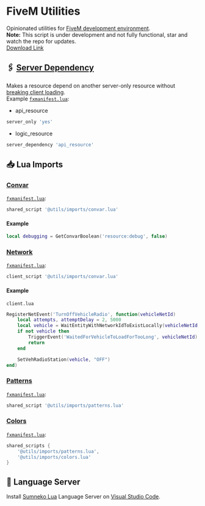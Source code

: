 # FiveM Utilities

Opinionated utilities for [FiveM development environment](https://docs.fivem.net/docs/).  
**Note:** This script is under development and not fully functional, star and watch the repo for updates.  
[Download Link](https://github.com/imperfect-fivem/utils/releases/latest/download/utils.zip)

## 🖇️ [Server Dependency](./src/server_dependency.lua)

Makes a resource depend on another server-only resource without [breaking client loading](https://forum.cfx.re/t/resource-manifest-server-only-dependencies-break-loading-client-side/4762860).  
Example [`fxmanifest.lua`](https://docs.fivem.net/docs/scripting-reference/resource-manifest/resource-manifest/):

- api_resource

```lua
server_only 'yes'
```

- logic_resource

```lua
server_dependency 'api_resource'
```

## 📥 Lua Imports

### [Convar](./imports/convar.lua)

[`fxmanifest.lua`](https://docs.fivem.net/docs/scripting-reference/resource-manifest/resource-manifest/):

```lua
shared_script '@utils/imports/convar.lua'
```

#### Example

```lua
local debugging = GetConvarBoolean('resource:debug', false)
```

### [Network](./imports/network.lua)

[`fxmanifest.lua`](https://docs.fivem.net/docs/scripting-reference/resource-manifest/resource-manifest/):

```lua
client_script '@utils/imports/convar.lua'
```

#### Example

`client.lua`

```lua
RegisterNetEvent('TurnOffVehicleRadio', function(vehicleNetId)
    local attempts, attemptDelay = 2, 5000
    local vehicle = WaitEntityWithNetworkIdToExistLocally(vehicleNetId, attempts, attemptDelay)
    if not vehicle then
        TriggerEvent('WaitedForVehicleToLoadForTooLong', vehicleNetId)
        return
    end

    SetVehRadioStation(vehicle, "OFF")
end)
```

### [Patterns](./imports/patterns.lua)

[`fxmanifest.lua`](https://docs.fivem.net/docs/scripting-reference/resource-manifest/resource-manifest/):

```lua
shared_script '@utils/imports/patterns.lua'
```

### [Colors](./imports/colors.lua)

[`fxmanifest.lua`](https://docs.fivem.net/docs/scripting-reference/resource-manifest/resource-manifest/):

```lua
shared_scripts {
    '@utils/imports/patterns.lua',
    '@utils/imports/colors.lua'
}
```

## 🤖 Language Server

Install [Sumneko Lua](https://marketplace.visualstudio.com/items?itemName=sumneko.lua) Language Server on [Visual Studio Code](https://code.visualstudio.com/).
